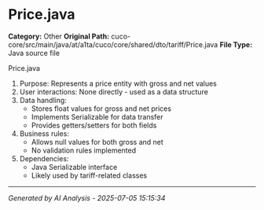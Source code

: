 # Price.java

**Category:** Other
**Original Path:** cuco-core/src/main/java/at/a1ta/cuco/core/shared/dto/tariff/Price.java
**File Type:** Java source file

Price.java
1. Purpose: Represents a price entity with gross and net values
2. User interactions: None directly - used as a data structure
3. Data handling:
   - Stores float values for gross and net prices
   - Implements Serializable for data transfer
   - Provides getters/setters for both fields
4. Business rules:
   - Allows null values for both gross and net
   - No validation rules implemented
5. Dependencies:
   - Java Serializable interface
   - Likely used by tariff-related classes

---
*Generated by AI Analysis - 2025-07-05 15:15:34*
